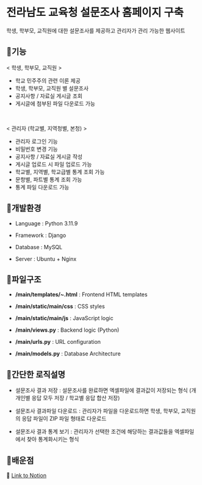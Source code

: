 # 전라남도 교육청 설문조사 홈페이지 구축
학생, 학부모, 교직원에 대한 설문조사를 제공하고 관리자가 관리 가능한 웹사이트

  
## 📌기능
< 학생, 학부모, 교직원 >
- 학교 민주주의 관련 이론 제공
- 학생, 학부모, 교직원 별 설문조사
- 공지사항 / 자료실 게시글 조회
- 게시글에 첨부된 파일 다운로드 가능

<br>

< 관리자 (학교별, 지역청별, 본청) >
- 관리자 로그인 기능
- 비밀번호 변경 기능
- 공지사항 / 자료실 게시글 작성
- 게시글 업로드 시 파일 업로드 가능
- 학교별, 지역별, 학교급별 통계 조회 가능
- 문항별, 파트별 통계 조회 가능
- 통계 파일 다운로드 가능

  
## 📌개발환경
- Language : Python 3.11.9


- Framework : Django


- Database : MySQL


- Server : Ubuntu + Nginx


## 📌파일구조
- **/main/templates/~.html** : Frontend HTML templates


- **/main/static/main/css** : CSS styles


- **/main/static/main/js** : JavaScript logic


- **/main/views.py** : Backend logic (Python)


- **/main/urls.py** : URL configuration


- **/main/models.py** : Database Architecture


## 📌간단한 로직설명
- 설문조사 결과 저장 : 설문조사를 완료하면 엑셀파일에 결과값이 저장되는 형식 (개개인별 응답 모두 저장 / 학교별 응답 합산 저장)


- 설문조사 결과파일 다운로드 : 관리자가 파일을 다운로드하면 학생, 학부모, 교직원의 응답 파일이 ZIP 파일 형태로 다운로드


- 설문조사 결과 통계 보기 : 관리자가 선택한 조건에 해당하는 결과값들을 엑셀파일에서 찾아 통계화시키는 형식


## 📌배운점
🔗 [Link to Notion](https://sneaky-viscose-116.notion.site/12184dccb3788007a936ed1918ffab09?pvs=4)
